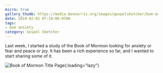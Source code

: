 ```yaml
---
micro: true
gallery_thumb: https://media.bennorris.org/images/gospelsketcher/bom-anxiety-study/title-page.jpg
date: 2019-02-01 07:19:00-0700
tags:
- bom anxiety
category: Gospel Sketcher
---
```


Last week, I started a study of the Book of Mormon looking for anxiety or fear and peace or joy. It has been a rich experience so far, and I wanted to start sharing some of it.

![Book of Mormon Title Page](https://media.bennorris.org/images/gospelsketcher/bom-anxiety-study/title-page.jpg){:loading="lazy"}